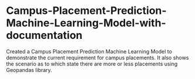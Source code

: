 # Campus-Placement-Prediction-Machine-Learning-Model-with-documentation
Created a Campus Placement Prediction Machine Learning
Model to demonstrate the current requirement for campus placements. It also shows the scenario as to which state there are more or less placements using Geopandas library.
